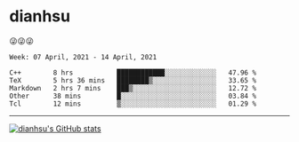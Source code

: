 
# dianhsu

:stuck_out_tongue_winking_eye::stuck_out_tongue_winking_eye::stuck_out_tongue_winking_eye:

<!--START_SECTION:waka-->
```text
Week: 07 April, 2021 - 14 April, 2021

C++        8 hrs           ████████████░░░░░░░░░░░░░   47.96 % 
TeX        5 hrs 36 mins   ████████▒░░░░░░░░░░░░░░░░   33.65 % 
Markdown   2 hrs 7 mins    ███▒░░░░░░░░░░░░░░░░░░░░░   12.72 % 
Other      38 mins         █░░░░░░░░░░░░░░░░░░░░░░░░   03.84 % 
Tcl        12 mins         ▒░░░░░░░░░░░░░░░░░░░░░░░░   01.29 % 
```
<!--END_SECTION:waka-->

---

[![dianhsu's GitHub stats](https://github-readme-stats.vercel.app/api?username=dianhsu)](https://github.com/anuraghazra/github-readme-stats)
